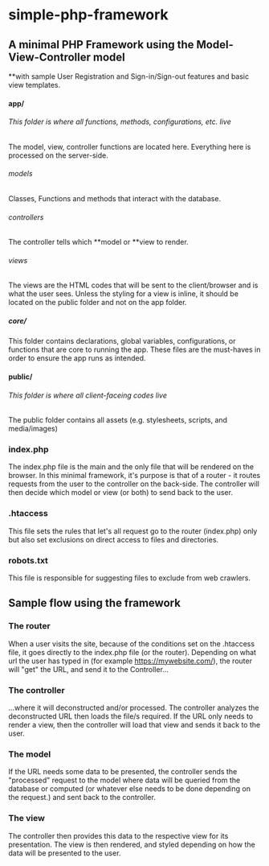 # simple-php-framework

## A minimal PHP Framework using the Model-View-Controller model
**with sample User Registration and Sign-in/Sign-out features and basic view templates.

#### app/
###### This folder is where all functions, methods, configurations, etc. live

The model, view, controller functions are located here. Everything here is processed on the server-side.
###### models
Classes, Functions and methods that interact with the database.

###### controllers
The controller tells which **model or **view to render.

###### views
The views are the HTML codes that will be sent to the client/browser and is what the user sees.
Unless the styling for a view is inline, it should be located on the public folder and not on the app folder.

##### core/
This folder contains declarations, global variables, configurations, or functions that are core to running the app. These files are the must-haves in order to ensure the app runs as intended.

#### public/
###### This folder is where all client-faceing codes live
The public folder contains all assets (e.g. stylesheets, scripts, and media/images)

### index.php
The index.php file is the main and the only file that will be rendered on the browser.
In this minimal framework, it's purpose is that of a router - it routes requests from the user to the controller on the back-side.
The controller will then decide which model or view (or both) to send back to the user.

### .htaccess
This file sets the rules that let's all request go to the router (index.php) only but also set exclusions on direct access to files and directories.

### robots.txt
This file is responsible for suggesting files to exclude from web crawlers.


## Sample flow using the framework

### The router
When a user visits the site, because of the conditions set on the .htaccess file, it goes directly to the index.php file (or the router).
Depending on what url the user has typed in (for example https://mywebsite.com/), the router will "get" the URL, and send it to the Controller...
### The controller
...where it will deconstructed and/or processed. The controller analyzes the deconstructed URL then loads the file/s required. If the URL only needs to render a view, then the controller will load that view and sends it back to the user. 

### The model
If the URL needs some data to be presented, the controller sends the "processed" request to the model where data will be queried from the database or computed (or whatever else needs to be done depending on the request.) and sent back to the controller. 

### The view
The controller then provides this data to the respective view for its presentation. The view is then rendered, and styled depending on how the data will be presented to the user.